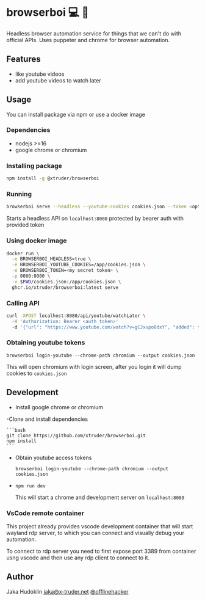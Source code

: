 # browserboi :computer: :boy:

Headless browser automation service for things that we can't do with official APIs. Uses puppeter and chrome for browser automation.

## Features

- like youtube videos
- add youtube videos to watch later

## Usage

You can install package via npm or use a docker image

### Dependencies

- nodejs >=16
- google chrome or chromium

### Installing package

```bash
npm install -g @xtruder/browserboi
```

### Running

```bash
browserboi serve --headless --youtube-cookies cookies.json --token <optional auto token>
```

Starts a headless API on `localhost:8080` protected by bearer auth with provided token

### Using docker image

```bash
docker run \
  -e BROWSERBOI_HEADLESS=true \
  -e BROWSERBOI_YOUTUBE_COOKIES=/app/cookies.json \
  -e BROWSERBOI_TOKEN=<my secret token> \
  -p 8080:8080 \
  -v $PWD/cookies.json:/app/cookies.json \
  ghcr.io/xtruder/browserboi:latest serve
```

### Calling API

```bash
curl -XPOST localhost:8080/api/youtube/watchLater \
  -H 'Authorization: Bearer <auth token>'
  -d '{"url": "https://www.youtube.com/watch?v=gCJxvpo0dxY", "added": true}'
```

### Obtaining youtube tokens

```
browserboi login-youtube --chrome-path chromium --output cookies.json
```

This will open chromium with login screen, after you login it will
dump cookies to `cookies.json`

## Development

- Install google chrome or chromium

-Clone and install dependencies

    ```bash
    git clone https://github.com/xtruder/browserboi.git
    npm install
    ```

- Obtain youtube access tokens

    ```
    browserboi login-youtube --chrome-path chromium --output cookies.json

    ```

-  `npm run dev`

    This will start a chrome and development server on `localhost:8080`

### VsCode remote container

This project already provides vscode development container that will start
wayland rdp server, to which you can connect and visually debug your automation.

To connect to rdp server you need to first expose port 3389 from container usng vscode
and then use any rdp client to connect to it.

## Author

Jaka Hudoklin <jaka@x-truder.net> [@offlinehacker](twitter.com/offlinehacker)
